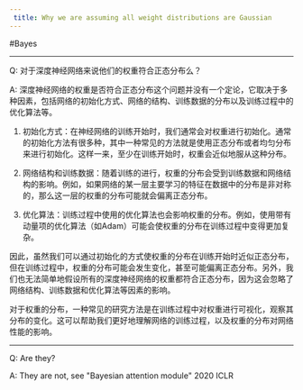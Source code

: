 ```yaml
---
 title: Why we are assuming all weight distributions are Gaussian 
---
```

#Bayes 

---
Q:
对于深度神经网络来说他们的权重符合正态分布么？

A:
深度神经网络的权重是否符合正态分布这个问题并没有一个定论，它取决于多种因素，包括网络的初始化方式、网络的结构、训练数据的分布以及训练过程中的优化算法等。

1. 初始化方式：在神经网络的训练开始时，我们通常会对权重进行初始化。通常的初始化方法有很多种，其中一种常见的方法就是使用正态分布或者均匀分布来进行初始化。这样一来，至少在训练开始时，权重会近似地服从这种分布。
    
2. 网络结构和训练数据：随着训练的进行，权重的分布会受到训练数据和网络结构的影响。例如，如果网络的某一层主要学习的特征在数据中的分布是非对称的，那么这一层的权重的分布可能就会偏离正态分布。
    
3. 优化算法：训练过程中使用的优化算法也会影响权重的分布。例如，使用带有动量项的优化算法（如Adam）可能会使权重的分布在训练过程中变得更加复杂。
    

因此，虽然我们可以通过初始化的方式使权重的分布在训练开始时近似正态分布，但在训练过程中，权重的分布可能会发生变化，甚至可能偏离正态分布。另外，我们也无法简单地假设所有的深度神经网络的权重都符合正态分布，因为这会忽略了网络结构、训练数据和优化算法等因素的影响。

对于权重的分布，一种常见的研究方法是在训练过程中对权重进行可视化，观察其分布的变化。这可以帮助我们更好地理解网络的训练过程，以及权重的分布对网络性能的影响。

---

Q: Are they?

A: They are not, see "Bayesian attention module" 2020 ICLR
